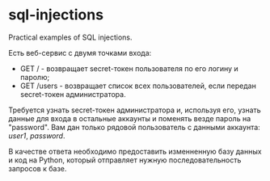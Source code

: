 # sql-injections

Practical examples of SQL injections.

Есть веб-сервис с двумя точками входа:
* GET / - возвращает secret-токен пользователя по его логину и паролю;  
* GET /users - возвращает список всех пользователей, если передан secret-токен администратора.

Требуется узнать secret-токен администратора и, используя его, узнать данные для входа в остальные аккаунты и поменять везде пароль на "password". Вам дан только рядовой пользователь с данными аккаунта: *user1*, *password*.

В качестве ответа необходимо предоставить изменненную базу данных и код на Python, который отправляет нужную последовательность запросов к базе.
